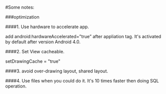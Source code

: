 #Some notes:

###optimization

####1. Use hardware to accelerate app. 

add android:hardwareAccelerated=”true” after appliation tag. It's activated by default after version Android 4.0.

####2. Set View cacheable. 

setDrawingCache = "true"

####3. <merge> avoid over-drawing layout,  <include> shared layout.

####4. Use files when you could do it. It's 10 times faster then doing SQL operation.




